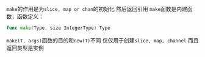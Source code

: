 `make`的作用是为`slice, map or chan`的初始化 然后返回引用 `make`函数是内建函数，函数定义：

```go
func make(Type, size IntegerType) Type 
```

`make(T, args)`函数的目的和`new(T)`不同 仅仅用于创建`slice, map, channel` 而且返回类型是实例